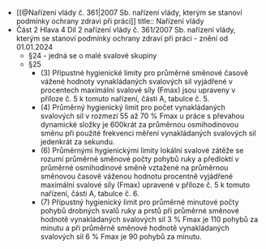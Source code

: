 - [[@Nařízení vlády č. 361|2007 Sb. nařízení vlády, kterým se stanoví podmínky ochrany zdraví při práci]]
  title:: Nařízení vlády
- Část 2 Hlava 4 Díl 2 nařízení vlády č. 361/2007 Sb. nařízení vlády, 
  kterým se stanoví podmínky ochrany zdraví při práci - znění od 
  01.01.2024
	- §24 - jedná se o malé svalové skupiny
	- §25
		- (3) Přípustné hygienické limity pro průměrné směnové časově vážené hodnoty 
		  vynakládaných svalových sil vyjádřené v procentech maximální svalové 
		  síly (Fmax) jsou upraveny v příloze č. 5 k tomuto nařízení, části A, 
		  tabulce č. 5.
		- (4) Průměrný hygienický limit pro počet vynakládaných 
		  svalových sil v rozmezí 55 až 70 % Fmax u práce s převahou dynamické 
		  složky je 600krát za průměrnou osmihodinovou směnu při použité frekvenci
		   měření vynakládaných svalových sil jedenkrát za sekundu.
		- (6) Průměrnými hygienickými limity lokální svalové zátěže se 
		  rozumí průměrné směnové počty pohybů ruky a předloktí v průměrné 
		  osmihodinové směně vztažené na průměrnou směnovou časově váženou hodnotu
		   procentně vyjádřené maximální svalové síly (Fmax) upravené v příloze č.
		   5 k tomuto nařízení, části A, tabulce č. 6.
		- (7) Přípustný hygienický limit pro průměrné minutové počty 
		  pohybů drobných svalů ruky a prstů při průměrné směnové hodnotě 
		  vynakládaných svalových sil 3 % Fmax je 110 pohybů za minutu a při 
		  průměrně směnové hodnotě vynakládaných svalových sil 6 % Fmax je 90 
		  pohybů za minutu.